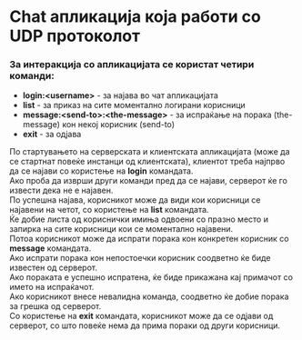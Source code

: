 # Chat апликација која работи со UDP протоколот

### За интеракција со апликацијата се користат четири команди:
- **login:\<username>** - за најава во чат апликацијата
- **list** - за приказ на сите моментално логирани корисници
- **message:\<send-to>:\<the-message>** - за испраќање на порака (the-message) кон некој корисник (send-to)
- **exit** - за одјава

По стартувањето на серверската и клиентската апликацијата (може да се стартнат повеќе инстанци од клиентската),
клиентот треба најпрво да се најави со користење на **login** командата.<br />
Ако проба да изврши други команди пред да се најави, серверот ќе го извести
дека не е најавен.<br />
По успешна најава, корисникот може да види кои корисници се најавени на четот,
со користење на **list** командата.<br />
Ќе добие листа од кориснички имиња одвоени со празно место и запирка на сите корисници кои се моментално најавени.<br />
Потоа корисникот може да испрати порака кон конкретен корисник со **message** командата.<br />
Ако испрати порака кон непостоечки корисник соодветно ќе биде известен од серверот.<br />
Ако пораката е успешно испратена, ќе биде прикажана кај примачот со името на испраќачот.<br />
Ако корисникот внесе невалидна команда, соодветно ќе добие порака за грешка од серверот.<br />
Со користење на **exit** командата, корисникот може да се одјави од серверот,
со што повеќе нема да прима пораки од други корисници.<br />
